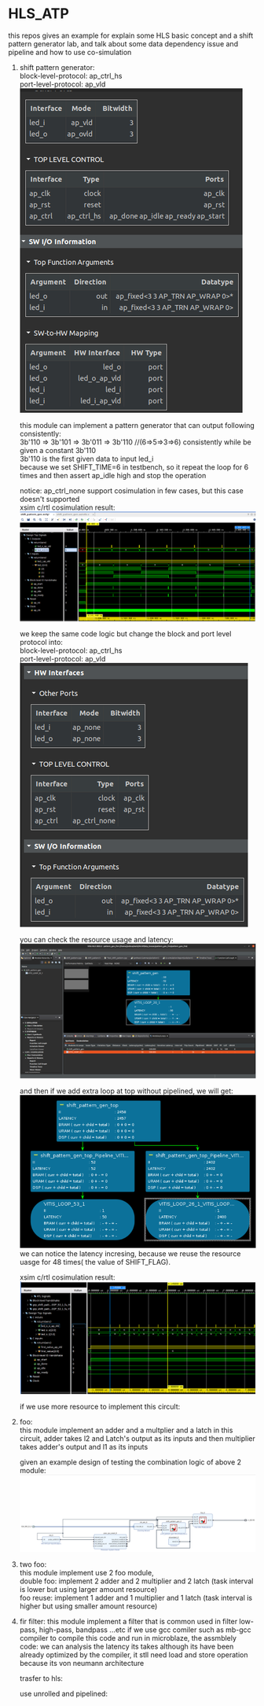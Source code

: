 # HLS_ATP
this repos gives an example for explain some HLS basic concept and a shift pattern generator lab, and talk about some data dependency issue and pipeline and how to use co-simulation  


1. shift pattern generator:     
   block-level-protocol: ap_ctrl_hs  
   port-level-protocol: ap_vld      
   ![alt text](https://github.com/joshuahwfwEE/HLS_ATP/blob/main/shift_pattern_ap_ctrl_hs.png?raw=true)  
   
   this module can implement a pattern generator that can output following consistently:    
   3b'110 => 3b'101 => 3b'011 => 3b'110  //(6=>5=>3=>6) consistently while be given a constant 3b'110    
   3b'110 is the first given data to input led_i    
   because we set SHIFT_TIME=6 in testbench, so it repeat the loop for 6 times and then assert ap_idle high and stop the operation  
   
   notice: ap_ctrl_none support cosimulation in few cases, but this case doesn't supported    
   xsim c/rtl cosimulation result:    
   ![alt text](https://github.com/joshuahwfwEE/HLS_ATP/blob/main/HLS_shift_pattern1.png?raw=true)    

   we keep the same code logic but change the block and port level protocol into:    
   block-level-protocol: ap_ctrl_hs    
   port-level-protocol: ap_vld    
   ![alt text](https://github.com/joshuahwfwEE/HLS_ATP/blob/main/shift_pattern_ap_ctrl_none.png?raw=true)  

   you can check the resource usage and latency:  
   ![alt text](https://github.com/joshuahwfwEE/HLS_ATP/blob/main/synthesis_graph.png?raw=true)

   and then if we add extra loop at top without pipelined,  we will get:  
   ![alt text](https://github.com/joshuahwfwEE/HLS_ATP/blob/main/looptop.png?raw=true)  
   we can notice the latency incresing, because we reuse the resource uasge for 48 times( the value of SHIFT_FLAG).  
   
   xsim c/rtl cosimulation result:  
  ![alt text](https://github.com/joshuahwfwEE/HLS_ATP/blob/main/looptop_sim.png?raw=true)    

   if we use more resource to implement this circult:
   




   
3. foo:  
   this module implement an adder and a multplier and a latch in this circuit,
   adder takes l2 and Latch's output as its inputs and then multiplier takes adder's output and l1 as its inputs

   given an example design of testing the combination logic of above 2 module:    
    ![alt text](https://github.com/joshuahwfwEE/HLS_ATP/blob/main/design1_pattern_plus_foo.png?raw=true)    

5. two foo:  
   this module implement use 2 foo module,  
   double foo: implement 2 adder and 2 multiplier and 2 latch (task interval is lower but using larger amount resource)  
   foo reuse: implement 1 adder and 1 multiplier and 1 latch (task interval is higher but using smaller amount resource)  

6. fir filter:
   this module implement a filter that is common used in filter low-pass, high-pass, bandpass ...etc
   if we use gcc comiler such as mb-gcc compiler to compile this code and run in microblaze,
   the assmblely code:
   we can analysis the latency its takes although its have been already optimized by the compiler, it stll need load and store operation because its von neumann architecture

   trasfer to hls:

   use unrolled and pipelined:
   
